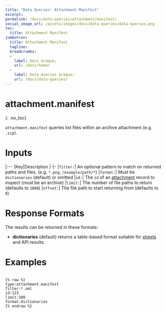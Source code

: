 ```yaml
---
title: "Data Queries: Attachment Manifest"
excerpt: 
permalink: /docs/data-queries/attachment/manifest/
social_image_url: /assets/images/docs/data-queries/data-queries.png
toc:
  title: Attachment Manifest
jumbotron:
  title: Attachment Manifest
  tagline: 
  breadcrumbs:
  -
    label: Docs &raquo;
    url: /docs/home/
  -
    label: Data Queries &raquo;
    url: /docs/data-queries/
---
```


# attachment.manifest
{: .no_toc}

`attachment.manifest` queries list files within an archive attachment (e.g. `.zip`).

# Inputs

|---
|Key|Description
|-|-
|`filter:`| An optional pattern to match on returned paths and files. (e.g. `*.png`, `/example/path/*`)
|`format:`| Must be `dictionaries` (default) or omitted
|`id:`| The `id` of an [attachment](/docs/records/types/attachment/) record to inspect (must be an archive)
|`limit:`| The number of file paths to return (defaults to `1000`)
|`offset:`| The file path to start returning from (defaults to `0`)

# Response Formats

The results can be returned in these formats:

* **dictionaries** (default) returns a table-based format suitable for [sheets](/docs/sheets/) and API results.

# Examples

<pre>
<code class="language-cerb">
{% raw %}
type:attachment.manifest
filter:*.xml
id:123
limit:100
format:dictionaries
{% endraw %}
</code>
</pre>